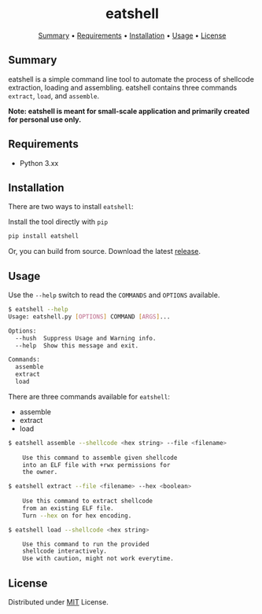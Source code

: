 <h1 align="center">eatshell</h1>

<p align="center">
  <a href="#summary">Summary</a> •
  <a href="#requirements">Requirements</a> •
  <a href="#installation">Installation</a> •
  <a href="#usage">Usage</a> •
  <a href="#license">License</a>
</p>

## Summary

eatshell is a simple command line tool to automate the process of shellcode extraction, loading and assembling. eatshell contains three commands `extract`, `load`, and `assemble`.

**Note: eatshell is meant for small-scale application and primarily created for personal use only.**

## Requirements

- Python 3.xx

## Installation

There are two ways to install `eatshell`:

Install the tool directly with `pip`
```bash
pip install eatshell
```

Or, you can build from source. Download the latest [release](https://github.com/sapphicart/eatshell/releases).

## Usage

Use the `--help` switch to read the `COMMANDS` and `OPTIONS` available.
```bash
$ eatshell --help
Usage: eatshell.py [OPTIONS] COMMAND [ARGS]...

Options:
  --hush  Suppress Usage and Warning info.
  --help  Show this message and exit.

Commands:
  assemble
  extract
  load
```
There are three commands available for `eatshell`:
- assemble
- extract
- load

```bash
$ eatshell assemble --shellcode <hex string> --file <filename>
    
    Use this command to assemble given shellcode
    into an ELF file with +rwx permissions for
    the owner.
```

```bash
$ eatshell extract --file <filename> --hex <boolean>
        
    Use this command to extract shellcode
    from an existing ELF file.
    Turn --hex on for hex encoding.
```

```bash
$ eatshell load --shellcode <hex string>

    Use this command to run the provided
    shellcode interactively.
    Use with caution, might not work everytime.
```

## License
Distributed under [MIT](LICENSE) License.